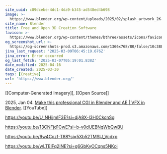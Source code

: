 ```yaml
---
site_uuid: c89dcebe-4dc1-4da9-b345-ad548ed4b698
image: >-
  https://www.blender.org/wp-content/uploads/2025/02/splash_artwork_2K-480x270.webp
site_name: Blender
title: Free and Open 3D Creation Software
favicon: >-
  https://www.blender.org/wp-content/themes/bthree/assets/icons/favicon-32x32.png
og_screenshot_url: >-
  https://og-screenshots-prod.s3.amazonaws.com/1366x768/80/false/10c38833207c9dae614d56b5f1b3e52ab7f02323a5b9d583372dfb8cc137ce6c.jpeg
jina_last_request: '2025-03-09T06:45:19.676Z'
jina_error: Error occurred
og_last_fetch: '2025-03-07T05:19:01.838Z'
date_modified: 2025-04-16
date_created: 2025-03-30
tags: [Creative]
url: 'https://www.blender.org/'
---
```













[[Computer-Generated Imagery]], [[Open Source]]

2025, Jan 04. [Make this professional CGI in Blender and AE | VFX in Blender](https://youtu.be/GbPPKR2nQmk?si=LuV9_lSHANvqq66H). [[YouTube]]

https://youtu.be/U_NHijmIF3E?si=djA8X-I3H0CkcnSg

https://youtu.be/13CNFjd1CwE?si=b-v0dUEBNqWbQwBU

https://youtu.be/6w4Cozf-T88?si=5Xb52TMSlJ_Vcdxp

https://youtu.be/wLTElFq2INE?si=g6GbKyOCqns5NKoi
